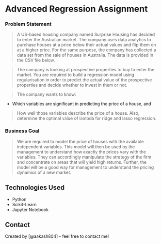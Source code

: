 # Advanced Regression Assignment
### Problem Statement

> A US-based housing company named Surprise Housing has decided to enter the Australian market. The company uses data analytics to purchase houses at a price below their actual values and flip them on at a higher price. For the same purpose, the company has collected a data set from the sale of houses in Australia. The data is provided in the CSV file below.

> The company is looking at prospective properties to buy to enter the market. You are required to build a regression model using regularisation in order to predict the actual value of the prospective properties and decide whether to invest in them or not.

> The company wants to know:
- Which variables are significant in predicting the price of a house, and
> How well those variables describe the price of a house.
> Also, determine the optimal value of lambda for ridge and lasso regression.

### Business Goal
> We are required to model the price of houses with the available independent variables. This model will then be used by the management to understand how exactly the prices vary with the variables. They can accordingly manipulate the strategy of the firm and concentrate on areas that will yield high returns. Further, the model will be a good way for management to understand the pricing dynamics of a new market.

## Technologies Used
- Python 
- Scikit-Learn 
- Jupyter Notebook 

## Contact
Created by [@aakash804] - feel free to contact me!
